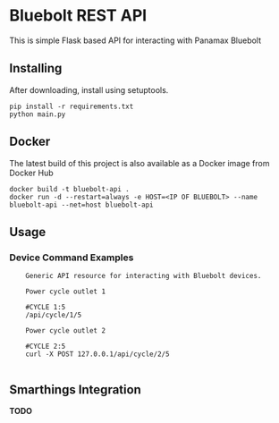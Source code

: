 Bluebolt REST API
=============

This is simple Flask based API for interacting with Panamax Bluebolt


## Installing

After downloading, install using setuptools.

    pip install -r requirements.txt
    python main.py

## Docker


The latest build of this project is also available as a Docker image from Docker Hub

    docker build -t bluebolt-api .
    docker run -d --restart=always -e HOST=<IP OF BLUEBOLT> --name bluebolt-api --net=host bluebolt-api

## Usage

### Device Command Examples

```
    Generic API resource for interacting with Bluebolt devices.

    Power cycle outlet 1

    #CYCLE 1:5
    /api/cycle/1/5

    Power cycle outlet 2

    #CYCLE 2:5
    curl -X POST 127.0.0.1/api/cycle/2/5


```
## Smarthings Integration

**TODO**

